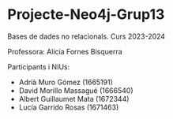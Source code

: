 # Projecte-Neo4j-Grup13

Bases de dades no relacionals. Curs 2023-2024

Professora: Alicia Fornes Bisquerra

Participants i NIUs:
-  Adrià Muro Gómez (1665191) 
-  David Morillo Massagué (1666540) 
-  Albert Guillaumet Mata (1672344) 
-  Lucía Garrido Rosas (1671463)

